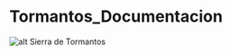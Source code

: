 # Tormantos_Documentacion
![alt Sierra de Tormantos](https://i.ytimg.com/vi/8HWvTbl0CmY/maxresdefault.jpg)
